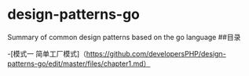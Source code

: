 # design-patterns-go
Summary of common design patterns based on the go language
[](https://github.com/developersPHP/design-patterns-go/blob/master/images/golanglogo.jpg)
##目录

-[模式一 简单工厂模式]（https://github.com/developersPHP/design-patterns-go/edit/master/files/chapter1.md）
